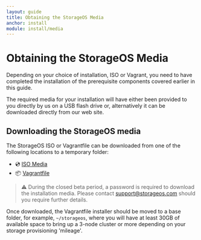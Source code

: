 ```yaml
---
layout: guide
title: Obtaining the StorageOS Media
anchor: install
module: install/media
---
```


# Obtaining the StorageOS Media
Depending on your choice of installation, ISO or Vagrant, you need to have completed the installation of the prerequisite components covered earlier in this guide.

The required media for your installation will have either been provided to you directly by us on a USB flash drive or, alternatively it can be downloaded directly from our web site.

## <a name="Downloading"></a> Downloading the StorageOS media
The StorageOS ISO or Vagrantfile can be downloaded from one of the following locations to a temporary folder:

  - &#x1F4BF; [ISO Media](https://downloads.storageos.com/images/storageos-ubuntu-16.04-amd64.iso)
  - &#x1F4E6; [Vagrantfile](./Vagrantfile)

>**&#x26A0;** During the closed beta period, a password is required to download the installation media.  Please contact [support@storageos.com](mailto:support@storageos.com) should you require further details.

Once downloaded, the Vagrantfile installer should be moved to a base folder, for example, `~/storageos`, where you will have at least 30GB of available space to bring up a 3-node cluster or more depending on your storage provisioning 'mileage'.
